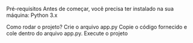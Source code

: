 Pré-requisitos
Antes de começar, você precisa ter instalado na sua máquina:
Python 3.x

Como rodar o projeto?
Crie o arquivo app.py
Copie o código fornecido e cole dentro do arquivo app.py.
Execute o projeto
